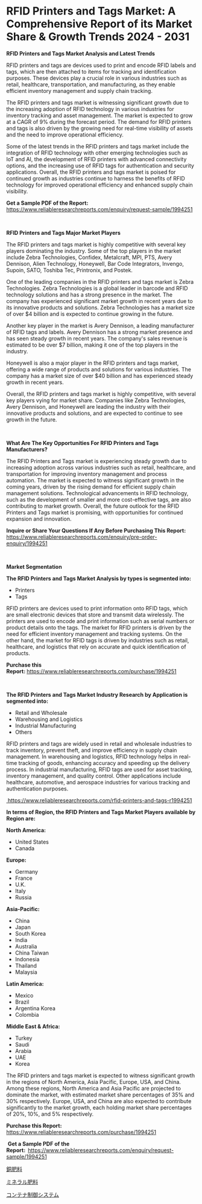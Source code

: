 <p><h1>RFID Printers and Tags Market: A Comprehensive Report of its Market Share & Growth Trends 2024 - 2031</h1></p><p><strong>RFID Printers and Tags Market Analysis and Latest Trends</strong></p>
<p><p>RFID printers and tags are devices used to print and encode RFID labels and tags, which are then attached to items for tracking and identification purposes. These devices play a crucial role in various industries such as retail, healthcare, transportation, and manufacturing, as they enable efficient inventory management and supply chain tracking.</p><p>The RFID printers and tags market is witnessing significant growth due to the increasing adoption of RFID technology in various industries for inventory tracking and asset management. The market is expected to grow at a CAGR of 9% during the forecast period. The demand for RFID printers and tags is also driven by the growing need for real-time visibility of assets and the need to improve operational efficiency.</p><p>Some of the latest trends in the RFID printers and tags market include the integration of RFID technology with other emerging technologies such as IoT and AI, the development of RFID printers with advanced connectivity options, and the increasing use of RFID tags for authentication and security applications. Overall, the RFID printers and tags market is poised for continued growth as industries continue to harness the benefits of RFID technology for improved operational efficiency and enhanced supply chain visibility.</p></p>
<p><strong>Get a Sample PDF of the Report:&nbsp;</strong> <a href="https://www.reliableresearchreports.com/enquiry/request-sample/1994251">https://www.reliableresearchreports.com/enquiry/request-sample/1994251</a></p>
<p>&nbsp;</p>
<p><strong>RFID Printers and Tags Major Market Players</strong></p>
<p><p>The RFID printers and tags market is highly competitive with several key players dominating the industry. Some of the top players in the market include Zebra Technologies, Confidex, Metalcraft, MPI, PTS, Avery Dennison, Alien Technology, Honeywell, Bar Code Integrators, Invengo, Supoin, SATO, Toshiba Tec, Printronix, and Postek.</p><p>One of the leading companies in the RFID printers and tags market is Zebra Technologies. Zebra Technologies is a global leader in barcode and RFID technology solutions and has a strong presence in the market. The company has experienced significant market growth in recent years due to its innovative products and solutions. Zebra Technologies has a market size of over $4 billion and is expected to continue growing in the future.</p><p>Another key player in the market is Avery Dennison, a leading manufacturer of RFID tags and labels. Avery Dennison has a strong market presence and has seen steady growth in recent years. The company's sales revenue is estimated to be over $7 billion, making it one of the top players in the industry.</p><p>Honeywell is also a major player in the RFID printers and tags market, offering a wide range of products and solutions for various industries. The company has a market size of over $40 billion and has experienced steady growth in recent years.</p><p>Overall, the RFID printers and tags market is highly competitive, with several key players vying for market share. Companies like Zebra Technologies, Avery Dennison, and Honeywell are leading the industry with their innovative products and solutions, and are expected to continue to see growth in the future.</p></p>
<p>&nbsp;</p>
<p><strong>What Are The Key Opportunities For RFID Printers and Tags Manufacturers?</strong></p>
<p><p>The RFID Printers and Tags market is experiencing steady growth due to increasing adoption across various industries such as retail, healthcare, and transportation for improving inventory management and process automation. The market is expected to witness significant growth in the coming years, driven by the rising demand for efficient supply chain management solutions. Technological advancements in RFID technology, such as the development of smaller and more cost-effective tags, are also contributing to market growth. Overall, the future outlook for the RFID Printers and Tags market is promising, with opportunities for continued expansion and innovation.</p></p>
<p><strong>Inquire or Share Your Questions If Any Before Purchasing This Report:</strong> <a href="https://www.reliableresearchreports.com/enquiry/pre-order-enquiry/1994251">https://www.reliableresearchreports.com/enquiry/pre-order-enquiry/1994251</a></p>
<p>&nbsp;</p>
<p><strong>Market Segmentation</strong></p>
<p><strong>The RFID Printers and Tags Market Analysis by types is segmented into:</strong></p>
<p><ul><li>Printers</li><li>Tags</li></ul></p>
<p><p>RFID printers are devices used to print information onto RFID tags, which are small electronic devices that store and transmit data wirelessly. The printers are used to encode and print information such as serial numbers or product details onto the tags. The market for RFID printers is driven by the need for efficient inventory management and tracking systems. On the other hand, the market for RFID tags is driven by industries such as retail, healthcare, and logistics that rely on accurate and quick identification of products.</p></p>
<p><strong>Purchase this Report:&nbsp;</strong><a href="https://www.reliableresearchreports.com/purchase/1994251">https://www.reliableresearchreports.com/purchase/1994251</a></p>
<p>&nbsp;</p>
<p><strong>The RFID Printers and Tags Market Industry Research by Application is segmented into:</strong></p>
<p><ul><li>Retail and Wholesale</li><li>Warehousing and Logistics</li><li>Industrial Manufacturing</li><li>Others</li></ul></p>
<p><p>RFID printers and tags are widely used in retail and wholesale industries to track inventory, prevent theft, and improve efficiency in supply chain management. In warehousing and logistics, RFID technology helps in real-time tracking of goods, enhancing accuracy and speeding up the delivery process. In industrial manufacturing, RFID tags are used for asset tracking, inventory management, and quality control. Other applications include healthcare, automotive, and aerospace industries for various tracking and authentication purposes.</p></p>
<p><a href="https://www.reliableresearchreports.com/rfid-printers-and-tags-r1994251">&nbsp;https://www.reliableresearchreports.com/rfid-printers-and-tags-r1994251</a></p>
<p><strong>In terms of Region, the RFID Printers and Tags Market Players available by Region are:</strong></p>
<p>
    <p> <strong> North America: </strong>
        <ul>
            <li>United States</li>
            <li>Canada</li>
        </ul>
        </p> 
    <p> <strong> Europe: </strong>
        <ul>
            <li>Germany</li>
            <li>France</li>
            <li>U.K.</li>
            <li>Italy</li>
            <li>Russia</li>
        </ul>
        </p> 
    <p> <strong> Asia-Pacific: </strong>
        <ul>
            <li>China</li>
            <li>Japan</li>
            <li>South Korea</li>
            <li>India</li>
            <li>Australia</li>
            <li>China Taiwan</li>
            <li>Indonesia</li>
            <li>Thailand</li>
            <li>Malaysia</li>
        </ul>
        </p> 
    <p> <strong> Latin America: </strong>
        <ul>
            <li>Mexico</li>
            <li>Brazil</li>
            <li>Argentina Korea</li>
            <li>Colombia</li>
        </ul>
        </p> 
    <p> <strong> Middle East & Africa: </strong>
        <ul>
            <li>Turkey</li>
            <li>Saudi</li>
            <li>Arabia</li>
            <li>UAE</li>
            <li>Korea</li>
        </ul>
    </p>
    </p>
<p><p>The RFID printers and tags market is expected to witness significant growth in the regions of North America, Asia Pacific, Europe, USA, and China. Among these regions, North America and Asia Pacific are projected to dominate the market, with estimated market share percentages of 35% and 30% respectively. Europe, USA, and China are also expected to contribute significantly to the market growth, each holding market share percentages of 20%, 10%, and 5% respectively.</p></p>
<p><strong>Purchase this Report: </strong><a href="https://www.reliableresearchreports.com/purchase/1994251">https://www.reliableresearchreports.com/purchase/1994251</a></p>
<p>&nbsp;<strong>Get a Sample PDF of the Report:&nbsp;&nbsp;</strong><a href="https://www.reliableresearchreports.com/enquiry/request-sample/1994251">https://www.reliableresearchreports.com/enquiry/request-sample/1994251</a></p>
<p><strong></strong></p>
<p><p><a href="https://github.com/AylinBeier/Market-Research-Report-List-1/blob/main/967529745811.md">銅肥料</a></p><p><a href="https://github.com/oqxogxyvqe90775/Market-Research-Report-List-2/blob/main/984612945812.md">ミネラル肥料</a></p><p><a href="https://github.com/VellaJacobi2023/Market-Research-Report-List-1/blob/main/896058345813.md">コンテナ制御システム</a></p></p>